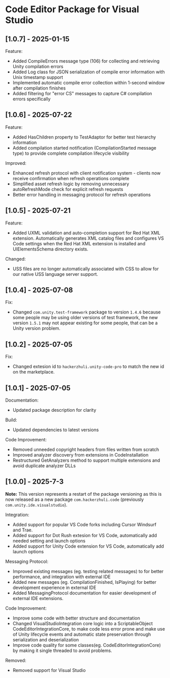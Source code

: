 # Code Editor Package for Visual Studio

## [1.0.7] - 2025-01-15
Feature:
- Added CompileErrors message type (106) for collecting and retrieving Unity compilation errors
- Added Log class for JSON serialization of compile error information with Unix timestamp support
- Implemented automatic compile error collection within 1-second window after compilation finishes
- Added filtering for "error CS" messages to capture C# compilation errors specifically

## [1.0.6] - 2025-07-22
Feature:
- Added HasChildren property to TestAdaptor for better test hierarchy information
- Added compilation started notification (CompilationStarted message type) to provide complete compilation lifecycle visibility

Improved:
- Enhanced refresh protocol with client notification system - clients now receive confirmation when refresh operations complete
- Simplified asset refresh logic by removing unnecessary autoRefreshMode check for explicit refresh requests
- Better error handling in messaging protocol for refresh operations

## [1.0.5] - 2025-07-21
Feature:
- Added UXML validation and auto-completion support for Red Hat XML extension. Automatically generates XML catalog files and configures VS Code settings when the Red Hat XML extension is installed and UIElementsSchema directory exists.

Changed:
- USS files are no longer automatically associated with CSS to allow for our native USS language server support. 

## [1.0.4] - 2025-07-08
Fix:
- Changed `com.unity.test-framework` package to version `1.4.6` because some people may be using older versions of test framework, the new version `1.5.1` may not appear existing for some people, that can be a Unity version problem.

## [1.0.2] - 2025-07-05
Fix:
- Changed extesion id to `hackerzhuli.unity-code-pro` to match the new id on the marketplace.

## [1.0.1] - 2025-07-05

Documentation:
- Updated package description for clarity

Build:
- Updated dependencies to latest versions

Code Improvement:
- Removed unneeded copyright headers from files written from scratch
- Improved analyzer discovery from extensions in CodeInstallation
- Restructured GetAnalyzers method to support multiple extensions and avoid duplicate analyzer DLLs

## [1.0.0] - 2025-7-3

**Note:** This version represents a restart of the package versioning as this is now released as a new package `com.hackerzhuli.code` (previously `com.unity.ide.visualstudio`).

Integration:

- Added support for popular VS Code forks including Cursor Windsurf and Trae.
- Added support for Dot Rush extesion for VS Code, automatically add needed setting and launch options
- Added support for Unity Code extension for VS Code, automatically add launch options

Messaging Protocol:
- Improved existing messages (eg. testing related messages) to for better performance, and integration with external IDE
- Added new messages (eg. CompilationFinished, IsPlaying) for better development experience in external IDE
- Added MessagingProtocol documentation for easier development of external IDE extensions.

Code Improvement:
- Improve some code with better structure and documentation
- Changed VisualStudioIntegration core logic into a ScriptableObject CodeEditorIntegrationCore, to make code less error prone and make use of Unity lifecycle events and automatic state preservation through serialization and deserialization
- Improve code quality for some classes(eg. CodeEditorIntegrationCore) by making it single threaded to avoid problems.
  
Removed:
- Removed support for Visual Studio

